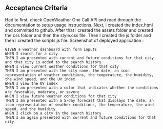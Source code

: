 ## Acceptance Criteria
Had to first, check OpenWeather One Call API and read through the documentation to setup usage instructions. 
Next, I created the index.html and commited to github. 
After that I created the assets folder and created the css folder and then the style.css file. 
Then I created the js folder and then I created the scripts.js file. 
Screenshot of deployed application : 

```
GIVEN a weather dashboard with form inputs
WHEN I search for a city
THEN I am presented with current and future conditions for that city and that city is added to the search history
WHEN I view current weather conditions for that city
THEN I am presented with the city name, the date, an icon representation of weather conditions, the temperature, the humidity, the wind speed, and the UV index
WHEN I view the UV index
THEN I am presented with a color that indicates whether the conditions are favorable, moderate, or severe
WHEN I view future weather conditions for that city
THEN I am presented with a 5-day forecast that displays the date, an icon representation of weather conditions, the temperature, the wind speed, and the humidity
WHEN I click on a city in the search history
THEN I am again presented with current and future conditions for that city 